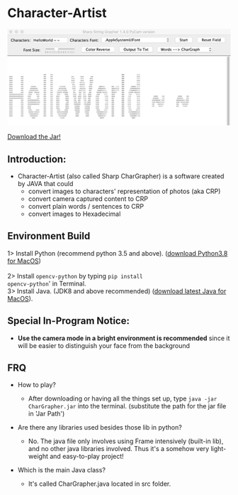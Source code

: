 
# Character-Artist 
![HelloWorld ~~](img/1.png)

[Download the Jar!](https://github.com/ZhongxuanWang/Character-Artist/raw/master/out/artifacts/CharGrapher_java_jar/CharGrapher-java.jar)

## Introduction:  
- Character-Artist (also called Sharp CharGrapher) is a software created by JAVA that could 
	- convert images to characters' representation of photos (aka CRP)
	- convert camera captured content to CRP
	- convert plain words / sentences to CRP
	- convert images to Hexadecimal
  
## Environment Build
1> Install Python (recommend python 3.5 and above). (<a href="https://www.python.org/ftp/python/3.8.0/python-3.8.0-macosx10.9.pkg">download Python3.8 for MacOS</a>)<br>  
2> Install `opencv-python` by typing <code>pip install opencv-python</code>' in Terminal.<br> 
3> Install Java. (JDK8 and above recommended) (<a href="https://www.java.com/en/download/mac_download.jsp">download latest Java for MacOS</a>).<br>
  

## Special In-Program Notice:  
  
 
- **Use the camera mode in a bright environment is recommended** since it will be easier to distinguish your face from the background<br>
  
## FRQ
- How to play?
	- After downloading or having all the things set up, type `java -jar CharGrapher.jar` into the terminal. (substitute the path for the jar file in 'Jar Path')
 
 - Are there any libraries used besides those lib in python?
	 - No. The java file only involves using Frame intensively (built-in lib), and no other java libraries involved. Thus it's a somehow very light-weight and easy-to-play project!

- Which is the main Java class?
	- It's called CharGrapher.java located in src folder.

